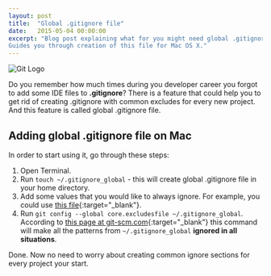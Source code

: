 ```yaml
---
layout: post
title:  "Global .gitignore file"
date:   2015-05-04 00:00:00
excerpt: "Blog post explaining what for you might need global .gitignore file. 
Guides you through creation of this file for Mac OS X."
---
```

<img src="{{ site.url }}/images/posts/2015-05-04/git.png" alt="Git Logo">

Do you remember how much times during you developer career you forgot to add some IDE files to **.gitignore**?
There is a feature that could help you to get rid of creating .gitignore with common excludes for every new project.
And this feature is called global .gitignore file.

## Adding global .gitignore file on Mac

In order to start using it, go through these steps:

1. Open Terminal.
2. Run `touch ~/.gitignore_global`  - this will create global .gitignore file in your home directory.
3. Add some values that you would like to always ignore. For example, you could use 
[this file](https://gist.github.com/octocat/9257657){:target="_blank"}.
4. Run `git config --global core.excludesfile ~/.gitignore_global`. According to 
[this page at git-scm.com](http://git-scm.com/docs/gitignore/1.7.12){:target="_blank"}
this command will make all the patterns from `~/.gitignore_global` **ignored in all situations**.

Done. Now no need to worry about creating common ignore sections for every project your start.